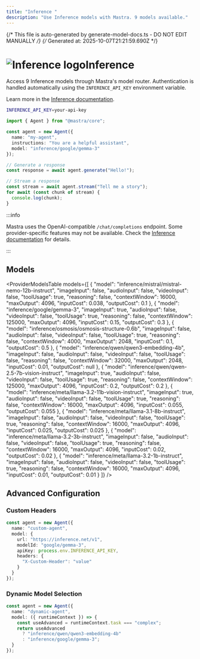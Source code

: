```yaml
---
title: "Inference "
description: "Use Inference models with Mastra. 9 models available."
---
```


{/* This file is auto-generated by generate-model-docs.ts - DO NOT EDIT MANUALLY */}
{/* Generated at: 2025-10-07T21:21:59.690Z */}

# <img src="https://models.dev/logos/inference.svg" alt="Inference logo" className="inline w-8 h-8 mr-2 align-middle dark:invert dark:brightness-0 dark:contrast-200" />Inference

Access 9 Inference models through Mastra's model router. Authentication is handled automatically using the `INFERENCE_API_KEY` environment variable.

Learn more in the [Inference documentation](https://inference.net/models).

```bash
INFERENCE_API_KEY=your-api-key
```

```typescript
import { Agent } from "@mastra/core";

const agent = new Agent({
  name: "my-agent",
  instructions: "You are a helpful assistant",
  model: "inference/google/gemma-3"
});

// Generate a response
const response = await agent.generate("Hello!");

// Stream a response
const stream = await agent.stream("Tell me a story");
for await (const chunk of stream) {
  console.log(chunk);
}
```

:::info

Mastra uses the OpenAI-compatible `/chat/completions` endpoint. Some provider-specific features may not be available. Check the [Inference documentation](https://inference.net/models) for details.

:::

## Models

<ProviderModelsTable 
  models={[
  {
    "model": "inference/mistral/mistral-nemo-12b-instruct",
    "imageInput": false,
    "audioInput": false,
    "videoInput": false,
    "toolUsage": true,
    "reasoning": false,
    "contextWindow": 16000,
    "maxOutput": 4096,
    "inputCost": 0.038,
    "outputCost": 0.1
  },
  {
    "model": "inference/google/gemma-3",
    "imageInput": true,
    "audioInput": false,
    "videoInput": false,
    "toolUsage": true,
    "reasoning": false,
    "contextWindow": 125000,
    "maxOutput": 4096,
    "inputCost": 0.15,
    "outputCost": 0.3
  },
  {
    "model": "inference/osmosis/osmosis-structure-0.6b",
    "imageInput": false,
    "audioInput": false,
    "videoInput": false,
    "toolUsage": true,
    "reasoning": false,
    "contextWindow": 4000,
    "maxOutput": 2048,
    "inputCost": 0.1,
    "outputCost": 0.5
  },
  {
    "model": "inference/qwen/qwen3-embedding-4b",
    "imageInput": false,
    "audioInput": false,
    "videoInput": false,
    "toolUsage": false,
    "reasoning": false,
    "contextWindow": 32000,
    "maxOutput": 2048,
    "inputCost": 0.01,
    "outputCost": null
  },
  {
    "model": "inference/qwen/qwen-2.5-7b-vision-instruct",
    "imageInput": true,
    "audioInput": false,
    "videoInput": false,
    "toolUsage": true,
    "reasoning": false,
    "contextWindow": 125000,
    "maxOutput": 4096,
    "inputCost": 0.2,
    "outputCost": 0.2
  },
  {
    "model": "inference/meta/llama-3.2-11b-vision-instruct",
    "imageInput": true,
    "audioInput": false,
    "videoInput": false,
    "toolUsage": true,
    "reasoning": false,
    "contextWindow": 16000,
    "maxOutput": 4096,
    "inputCost": 0.055,
    "outputCost": 0.055
  },
  {
    "model": "inference/meta/llama-3.1-8b-instruct",
    "imageInput": false,
    "audioInput": false,
    "videoInput": false,
    "toolUsage": true,
    "reasoning": false,
    "contextWindow": 16000,
    "maxOutput": 4096,
    "inputCost": 0.025,
    "outputCost": 0.025
  },
  {
    "model": "inference/meta/llama-3.2-3b-instruct",
    "imageInput": false,
    "audioInput": false,
    "videoInput": false,
    "toolUsage": true,
    "reasoning": false,
    "contextWindow": 16000,
    "maxOutput": 4096,
    "inputCost": 0.02,
    "outputCost": 0.02
  },
  {
    "model": "inference/meta/llama-3.2-1b-instruct",
    "imageInput": false,
    "audioInput": false,
    "videoInput": false,
    "toolUsage": true,
    "reasoning": false,
    "contextWindow": 16000,
    "maxOutput": 4096,
    "inputCost": 0.01,
    "outputCost": 0.01
  }
]}
/>

## Advanced Configuration

### Custom Headers

```typescript
const agent = new Agent({
  name: "custom-agent",
  model: {
    url: "https://inference.net/v1",
    modelId: "google/gemma-3",
    apiKey: process.env.INFERENCE_API_KEY,
    headers: {
      "X-Custom-Header": "value"
    }
  }
});
```

### Dynamic Model Selection

```typescript
const agent = new Agent({
  name: "dynamic-agent",
  model: ({ runtimeContext }) => {
    const useAdvanced = runtimeContext.task === "complex";
    return useAdvanced 
      ? "inference/qwen/qwen3-embedding-4b"
      : "inference/google/gemma-3";
  }
});
```
